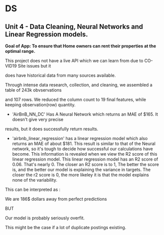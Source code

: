 # DS

## Unit 4 - Data Cleaning, Neural Networks and Linear Regression models.

**Goal of App: To ensure that Home owners can rent their properties at the optimal range.**

This project does not have a live API which we can learn from due to CO-VID19 Site issues but it 

does have historical data from many sources available.

Through intense data research, collection, and cleaning, we assembled a table of 243k obvservations

and 107 rows. We reduced the column count to 19 final features, while keeping observation(row) quantity.

* 'AirBnB_NN_DC' Has A Neural Network which returns an MAE of $165. It doesn't give very precise

results, but it does successfully return results.

* 'airbnb_linear_regression' has a linear regression model which also returns an MAE of about $181.
	This result is similar to that of the Neural network, so it's tough to decide how successful our calculations
have become. This information is revealed when we view the R2 score of this linear regression model.
This linear regression model has an R2 score of 0.06. That's nearly 0. The closer an R2 score is to 1,
The better the score is, and the better our model is explaining the variance in targets. The closer the
r2 score is 0, the more likeley it is that the model explains none of the variability. 

This can be interpreted as :

We are 186$ dollars away from perfect predictions

BUT

Our model is probably seriously overfit.

This might be the case if a lot of duplicate postings existing.


